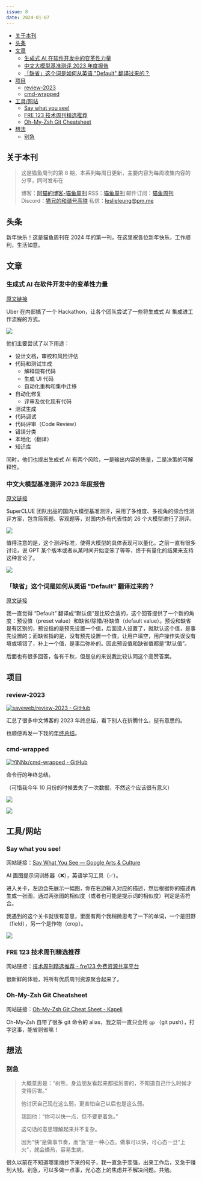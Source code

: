 ```yaml
---
issue: 8
date: 2024-01-07
---
```


- [关于本刊](#%E5%85%B3%E4%BA%8E%E6%9C%AC%E5%88%8A)
- [头条](#%E5%A4%B4%E6%9D%A1)
- [文章](#%E6%96%87%E7%AB%A0)
  - [生成式 AI 在软件开发中的变革性力量](#%E7%94%9F%E6%88%90%E5%BC%8F%20AI%20%E5%9C%A8%E8%BD%AF%E4%BB%B6%E5%BC%80%E5%8F%91%E4%B8%AD%E7%9A%84%E5%8F%98%E9%9D%A9%E6%80%A7%E5%8A%9B%E9%87%8F)
  - [中文大模型基准测评 2023 年度报告](#%E4%B8%AD%E6%96%87%E5%A4%A7%E6%A8%A1%E5%9E%8B%E5%9F%BA%E5%87%86%E6%B5%8B%E8%AF%84%202023%20%E5%B9%B4%E5%BA%A6%E6%8A%A5%E5%91%8A)
  - [「缺省」这个词是如何从英语 "Default" 翻译过来的？](#%E3%80%8C%E7%BC%BA%E7%9C%81%E3%80%8D%E8%BF%99%E4%B8%AA%E8%AF%8D%E6%98%AF%E5%A6%82%E4%BD%95%E4%BB%8E%E8%8B%B1%E8%AF%AD%20%22Default%22%20%E7%BF%BB%E8%AF%91%E8%BF%87%E6%9D%A5%E7%9A%84%EF%BC%9F)
- [项目](#%E9%A1%B9%E7%9B%AE)
  - [review-2023](#review-2023)
  - [cmd-wrapped](#cmd-wrapped)
- [工具/网站](#%E5%B7%A5%E5%85%B7/%E7%BD%91%E7%AB%99)
  - [Say what you see!](#Say%20what%20you%20see!)
  - [FRE 123 技术周刊精选推荐](#FRE%20123%20%E6%8A%80%E6%9C%AF%E5%91%A8%E5%88%8A%E7%B2%BE%E9%80%89%E6%8E%A8%E8%8D%90)
  - [Oh-My-Zsh Git Cheatsheet](#Oh-My-Zsh%20Git%20Cheatsheet)
- [想法](#%E6%83%B3%E6%B3%95)
  - [别急](#%E5%88%AB%E6%80%A5)

## 关于本刊

> 这是猫鱼周刊的第 8 期，本系列每周日更新，主要内容为每周收集内容的分享，同时发布在
>
> 博客：[阿猫的博客-猫鱼周刊](https://ameow.xyz/categories/weekly)
> RSS：[猫鱼周刊](https://ameow.xyz/feed/categories/weekly.xml)
> 邮件订阅：[猫鱼周刊](https://quaily.com/ameow)
> Discord：[猫兄的和谐号高铁](https://discord.gg/5G5Nbtuz)
> 私信：[leslieleung@pm.me](mailto:leslieleung@pm.me)

## 头条

新年快乐！这是猫鱼周刊在 2024 年的第一刊，在这里祝各位新年快乐，工作顺利，生活如意。

## 文章

### 生成式 AI 在软件开发中的变革性力量

[原文链接](https://www.uber.com/blog/the-transformative-power-of-generative-ai)

Uber 在内部搞了一个 Hackathon，让各个团队尝试了一些将生成式 AI 集成进工作流程的方式。

![](http://img.ameow.xyz/202401071949925.png)

他们主要尝试了以下用途：

- 设计文档，审校和风险评估
- 代码和测试生成
  - 解释现有代码
  - 生成 UI 代码
  - 自动化重构和集中迁移
- 自动化修复
  - 评审及优化现有代码
- 测试生成
- 代码调试
- 代码评审（Code Review）
- 错误分类
- 本地化（翻译）
- 知识库

同时，他们也提出生成式 AI 有两个风险，一是输出内容的质量，二是决策的可解释性。

### 中文大模型基准测评 2023 年度报告

[原文链接](https://mp.weixin.qq.com/s/PycSpCCREBgB0tEy3csPKQ)

SuperCLUE 团队出品的国内大模型基准测评，采用了多维度、多视角的综合性测评方案，包含简答题、客观题等，对国内外有代表性的 26 个大模型进行了测评。

![](http://img.ameow.xyz/202401072003473.png)

值得注意的是，这个测评标准，使得大模型的具体表现可以量化。之前一直有很多讨论，说 GPT 某个版本或者从某时间开始变笨了等等，终于有量化的结果来支持这种言论了。

![](http://img.ameow.xyz/202401072007881.png)

### 「缺省」这个词是如何从英语 "Default" 翻译过来的？

[原文链接](https://www.zhihu.com/question/20953160)

我一直觉得 “Default” 翻译成“默认值”是比较合适的，这个回答提供了一个新的角度：预设值（preset value）和缺省/除错/补缺值（default value）。预设和缺省是有区别的，预设指的是预先设置一个值，后面没人设置了，就默认这个值，是事先设置的；而缺省指的是，没有预先设置一个值，让用户填空，用户操作失误没有填或填错了，补上一个值，是事后弥补的。因此预设值和缺省值都是“默认值”。

后面也有很多回答，各有千秋，但是总的来说我比较认同这个高赞答案。

## 项目

### review-2023

[![saveweb/review-2023 - GitHub](https://gh-card.dev/repos/saveweb/review-2023.png)](https://github.com/saveweb/review-2023)

汇总了很多中文博客的 2023 年终总结，看下别人在折腾什么，挺有意思的。

也顺便再发一下我的[年终总结](https://ameow.xyz/archives/2023-wrapup)。

### cmd-wrapped

[![YiNNx/cmd-wrapped - GitHub](https://gh-card.dev/repos/YiNNx/cmd-wrapped.png)](https://github.com/YiNNx/cmd-wrapped)

命令行的年终总结。

（可惜我今年 10 月份的时候丢失了一次数据，不然这个应该很有意义）

![](http://img.ameow.xyz/202401072044244.png)

![](http://img.ameow.xyz/202401072046411.png)

## 工具/网站

### Say what you see!

网站链接：[Say What You See — Google Arts & Culture](https://artsandculture.google.com/experiment/say-what-you-see)

AI 画图提示词训练器（❌），英语学习工具（✅）。

进入关卡，左边会先展示一幅图，你在右边输入对应的描述，然后根据你的描述再生成一张图，通过两张图的相似度（或者也可能是提示词的相似度）判定是否符合。

我遇到的这个关卡就很有意思，里面有两个我稍微思考了一下的单词，一个是田野（field），另一个是作物（crop）。

![](http://img.ameow.xyz/202401072058510.png)

### FRE 123 技术周刊精选推荐

网站链接：[技术周刊精选推荐 - fre123 免费资源共享平台](https://www.fre123.com/weekly/)

很新鲜的体验，将所有优质周刊资源聚合起来了。

### Oh-My-Zsh Git Cheatsheet

网站链接：[Oh-My-Zsh Git Cheat Sheet - Kapeli](https://kapeli.com/cheat_sheets/Oh-My-Zsh_Git.docset/Contents/Resources/Documents/index)

Oh-My-Zsh 自带了很多 git 命令的 alias，我之前一直只会用 `gp` （git push），打字这事，能省则省嘛！

## 想法

### 别急

> 大概意思是：“树熊，身边朋友看起来都挺厉害的，不知道自己什么时候才变得厉害。”
>
> 他讨厌自己现在这么弱，更害怕自己以后也是这么弱。
>
> 我回他：“你可以快一点，但不要更着急。”
>
> 这句话的意思理解起来并不复杂。
>
> 因为“快”是做事节奏，而“急”是一种心态。做事可以快，可心态一旦“上火”，就会燥热，容易生病。

很久以前在不知道哪里摘抄下来的句子，我一直急于变强，出来工作后，又急于赚到大钱。别急，可以多做一点事，光心态上的焦虑并不解决问题。共勉。
